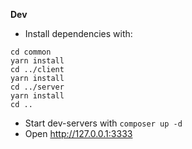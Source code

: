 **Dev**
- Install dependencies with:
```
cd common
yarn install
cd ../client
yarn install
cd ../server
yarn install
cd ..
```
- Start dev-servers with `composer up -d`
- Open http://127.0.0.1:3333
